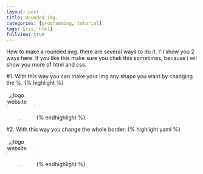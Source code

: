 ```yaml
---
layout: post
title: Rounded img.
categories: [programming, tutorial]
tags: [css, html]
fullview: true
---
```


How to make a rounded img. there are several ways to do it. I'll show you 2 ways here. If you like this make sure you chek this sometimes, 
because i wil show you more of html and css.

#1. With this way you can make your img any shape you want by changing the %.
{% highlight %}
<body>
 <style>
  img.circular--square{
            border-top-left-radius: 50% 50%;
            border-top-right-radius: 50% 50%;
            border-bottom-right-radius: 50% 50%;
            border-bottom-left-radius: 50% 50%;
            }
 
  </style>
    <img src="css-tutorial" alt="logo website" class="circular--square" style="width:75px">
  </body>
{% endhighlight %}

#2. With this way you change the whole border. 
{% highlight yaml %}
<body>
 <style>
  img.circular--square{
            border-radius: 50%;
 </style>
    <img src="css-tutorial" alt="logo website" class="circular--square" style="width:75px">
  </body>
{% endhighlight %}
